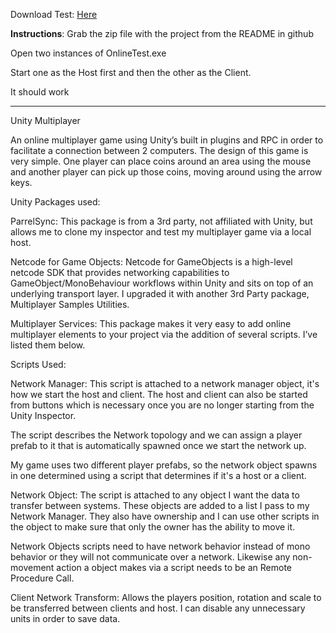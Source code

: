 Download Test:
[Here
](https://drive.google.com/file/d/1NPNEjMMc-0OYRUJH1-mfxtO8YTg4FJd8/view?usp=sharing)

**Instructions**: Grab the zip file with the project from the README in github

Open two instances of OnlineTest.exe

Start one as the Host first and then the other as the Client.

It should work

--------------------------------------------------------------------------------------------------------------------------------------------------------------------------------------------------------------------------------------------------------------------


Unity Multiplayer

An online multiplayer game using Unity’s built in plugins and RPC in order to facilitate a connection between 2 computers. The design of this game is very simple. One player can place coins around an area using the mouse and another player can pick up those coins, moving around using the arrow keys.

Unity Packages used:

ParrelSync: This package is from a 3rd party, not affiliated with Unity, but allows me to clone my inspector and test my multiplayer game via a local host. 

Netcode for Game Objects:  Netcode for GameObjects is a high-level netcode SDK that provides networking capabilities to GameObject/MonoBehaviour workflows within Unity and sits on top of an underlying transport layer. I upgraded it with another 3rd Party package, Multiplayer Samples Utilities. 

Multiplayer Services: This package makes it very easy to add online multiplayer elements to your project via the addition of several scripts. I’ve listed them below.

Scripts Used:

Network Manager: This script is attached to a network manager object, it's how we start the host and client. The host and client can also be started from buttons which is necessary once you are no longer starting from the Unity Inspector. 

The script describes the Network topology and we can assign a player prefab to it that is automatically spawned once we start the network up.

My game uses two different player prefabs, so the network object spawns in one determined using a script that determines if it's a host or a client.

Network Object: The script is attached to any object I want the data to transfer between systems. These objects are added to a list I pass to my Network Manager. They also have ownership and I can use other scripts in the object to make sure that only the owner has the ability to move it.

Network Objects scripts need to have  network behavior instead of mono behavior or they will not communicate over a network. Likewise any non-movement action a object makes via a script needs to be an Remote Procedure Call.

Client Network Transform: Allows the players position, rotation and scale to be transferred between clients and host. I can disable any unnecessary units in order to save data.





